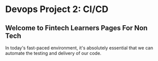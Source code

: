 # Devops Project 2: CI/CD


## Welcome to Fintech Learners Pages For Non Tech

In today's fast-paced environment, it's absolutely essential that we can automate the testing and delivery of our code. 



